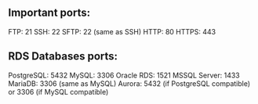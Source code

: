 ## Important ports:
FTP: 21
SSH: 22
SFTP: 22 (same as SSH)
HTTP: 80
HTTPS: 443

## RDS Databases ports:
PostgreSQL: 5432
MySQL: 3306
Oracle RDS: 1521
MSSQL Server: 1433
MariaDB: 3306 (same as MySQL)
Aurora: 5432 (if PostgreSQL compatible) or 3306 (if MySQL compatible)
